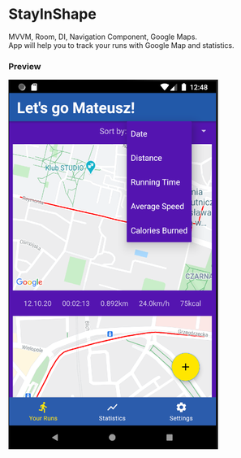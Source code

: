 # StayInShape

MVVM, Room, DI, Navigation Component, Google Maps.  
App will help you to track your runs with Google Map and statistics.  

### Preview

![](images/StayInShapePreview.png)
